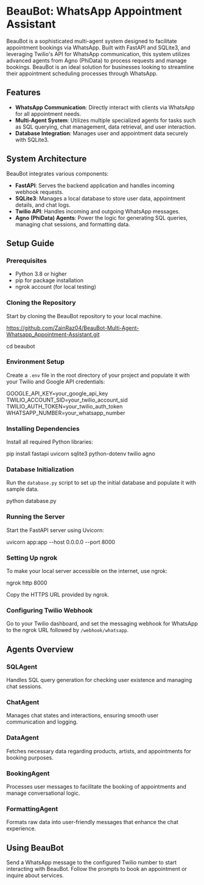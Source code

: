 

# BeauBot: WhatsApp Appointment Assistant

BeauBot is a sophisticated multi-agent system designed to facilitate appointment bookings via WhatsApp. Built with FastAPI and SQLite3, and leveraging Twilio's API for WhatsApp communication, this system utilizes advanced agents from Agno (PhiData) to process requests and manage bookings. BeauBot is an ideal solution for businesses looking to streamline their appointment scheduling processes through WhatsApp.

## Features
- **WhatsApp Communication**: Directly interact with clients via WhatsApp for all appointment needs.
- **Multi-Agent System**: Utilizes multiple specialized agents for tasks such as SQL querying, chat management, data retrieval, and user interaction.
- **Database Integration**: Manages user and appointment data securely with SQLite3.

## System Architecture
BeauBot integrates various components:
- **FastAPI**: Serves the backend application and handles incoming webhook requests.
- **SQLite3**: Manages a local database to store user data, appointment details, and chat logs.
- **Twilio API**: Handles incoming and outgoing WhatsApp messages.
- **Agno (PhiData) Agents**: Power the logic for generating SQL queries, managing chat sessions, and formatting data.

## Setup Guide

### Prerequisites
- Python 3.8 or higher
- pip for package installation
- ngrok account (for local testing)

### Cloning the Repository
Start by cloning the BeauBot repository to your local machine.

https://github.com/ZainRaz04/BeauBot-Multi-Agent-Whatsapp_Appointment-Assistant.git

cd beaubot


### Environment Setup
Create a `.env` file in the root directory of your project and populate it with your Twilio and Google API credentials:

GOOGLE_API_KEY=your_google_api_key
TWILIO_ACCOUNT_SID=your_twilio_account_sid
TWILIO_AUTH_TOKEN=your_twilio_auth_token
WHATSAPP_NUMBER=your_whatsapp_number


### Installing Dependencies
Install all required Python libraries:

pip install fastapi uvicorn sqlite3 python-dotenv twilio agno


### Database Initialization
Run the `database.py` script to set up the initial database and populate it with sample data.

python database.py


### Running the Server
Start the FastAPI server using Uvicorn:

uvicorn app:app --host 0.0.0.0 --port 8000


### Setting Up ngrok
To make your local server accessible on the internet, use ngrok:

ngrok http 8000

Copy the HTTPS URL provided by ngrok.

### Configuring Twilio Webhook
Go to your Twilio dashboard, and set the messaging webhook for WhatsApp to the ngrok URL followed by `/webhook/whatsapp`.

## Agents Overview
### SQLAgent
Handles SQL query generation for checking user existence and managing chat sessions.

### ChatAgent
Manages chat states and interactions, ensuring smooth user communication and logging.

### DataAgent
Fetches necessary data regarding products, artists, and appointments for booking purposes.

### BookingAgent
Processes user messages to facilitate the booking of appointments and manage conversational logic.

### FormattingAgent
Formats raw data into user-friendly messages that enhance the chat experience.

## Using BeauBot
Send a WhatsApp message to the configured Twilio number to start interacting with BeauBot. Follow the prompts to book an appointment or inquire about services.
